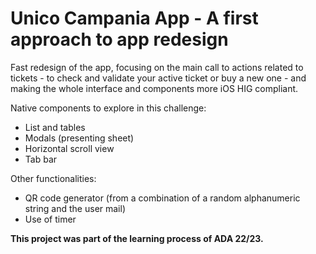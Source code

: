 # Unico Campania App - A first approach to app redesign

Fast redesign of the app, focusing on the main call to actions related to tickets - to check and validate your active ticket or buy a new one - and making the whole interface and components more iOS HIG compliant.

Native components to explore in this challenge:
- List and tables
- Modals (presenting sheet)
- Horizontal scroll view 
- Tab bar

Other functionalities:
- QR code generator (from a combination of a random alphanumeric string and the user mail)
- Use of timer 

**This project was part of the learning process of ADA 22/23.**
